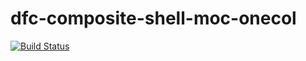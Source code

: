 # dfc-composite-shell-moc-onecol

[![Build Status](https://sfa-gov-uk.visualstudio.com/Digital%20First%20Careers/_apis/build/status/dfc-composite-shell-moc-onecol?branchName=dev)](https://sfa-gov-uk.visualstudio.com/Digital%20First%20Careers/_build/latest?definitionId=1585&branchName=dev)